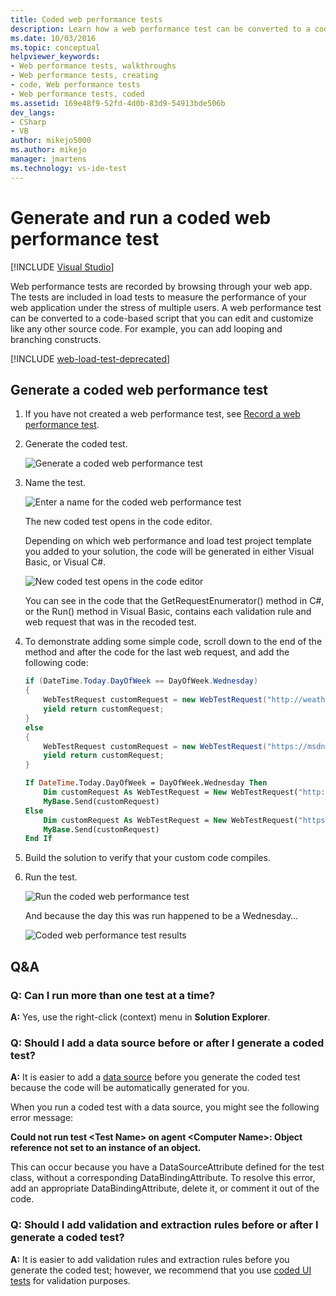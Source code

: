 ```yaml
---
title: Coded web performance tests
description: Learn how a web performance test can be converted to a code-based script that you can edit and customize.
ms.date: 10/03/2016
ms.topic: conceptual
helpviewer_keywords:
- Web performance tests, walkthroughs
- Web performance tests, creating
- code, Web performance tests
- Web performance tests, coded
ms.assetid: 169e48f9-52fd-4d0b-83d9-54913bde506b
dev_langs:
- CSharp
- VB
author: mikejo5000
ms.author: mikejo
manager: jmartens
ms.technology: vs-ide-test
---
```

# Generate and run a coded web performance test

 [!INCLUDE [Visual Studio](~/includes/applies-to-version/vs-windows-only.md)]

Web performance tests are recorded by browsing through your web app. The tests are included in load tests to measure the performance of your web application under the stress of multiple users. A web performance test can be converted to a code-based script that you can edit and customize like any other source code. For example, you can add looping and branching constructs.

[!INCLUDE [web-load-test-deprecated](includes/web-load-test-deprecated.md)]

## Generate a coded web performance test

1. If you have not created a web performance test, see [Record a web performance test](/visualstudio/test/quickstart-create-a-load-test-project).

2. Generate the coded test.

     ![Generate a coded web performance test](../test/media/web_test_coded_generate.png)

3. Name the test.

     ![Enter a name for the coded web performance test](../test/media/web_test_coded_generate_nametest.png)

     The new coded test opens in the code editor.

     Depending on which web performance and load test project template you added to your solution, the code will be generated in either Visual Basic, or Visual C#.

     ![New coded test opens in the code editor](../test/media/web_test_coded_generate_opencodeeditor.png)

     You can see in the code that the GetRequestEnumerator() method in C#, or the Run() method in Visual Basic, contains each validation rule and web request that was in the recoded test.

4. To demonstrate adding some simple code, scroll down to the end of the method and after the code for the last web request, and add the following code:

    ```c#
    if (DateTime.Today.DayOfWeek == DayOfWeek.Wednesday)
    {
        WebTestRequest customRequest = new WebTestRequest("http://weather.msn.com/");
        yield return customRequest;
    }
    else
    {
        WebTestRequest customRequest = new WebTestRequest("https://msdn.microsoft.com/");
        yield return customRequest;
    }
    ```

    ```vb
    If DateTime.Today.DayOfWeek = DayOfWeek.Wednesday Then
        Dim customRequest As WebTestRequest = New WebTestRequest("http://weather.msn.com/")
        MyBase.Send(customRequest)
    Else
        Dim customRequest As WebTestRequest = New WebTestRequest("https://msdn.microsoft.com/")
        MyBase.Send(customRequest)
    End If
    ```

5. Build the solution to verify that your custom code compiles.

6. Run the test.

     ![Run the coded web performance test](../test/media/web_test_coded_generate_run.png)

     And because the day this was run happened to be a Wednesday…

     ![Coded web performance test results](../test/media/web_test_coded_generate_results.png)

## Q&A

### Q: Can I run more than one test at a time?
**A:** Yes, use the right-click (context) menu in **Solution Explorer**.

### Q: Should I add a data source before or after I generate a coded test?
**A:** It is easier to add a [data source](../test/add-a-data-source-to-a-web-performance-test.md) before you generate the coded test because the code will be automatically generated for you.

When you run a coded test with a data source, you might see the following error message:

**Could not run test \<Test Name> on agent \<Computer Name>: Object reference not set to an instance of an object.**

This can occur because you have a DataSourceAttribute defined for the test class, without a corresponding DataBindingAttribute. To resolve this error, add an appropriate DataBindingAttribute, delete it, or comment it out of the code.

### Q: Should I add validation and extraction rules before or after I generate a coded test?
**A:** It is easier to add validation rules and extraction rules before you generate the coded test; however, we recommend that you use [coded UI tests](../test/use-ui-automation-to-test-your-code.md) for validation purposes.
